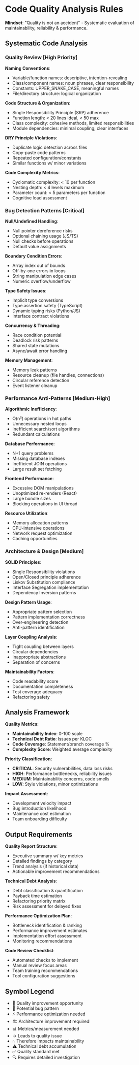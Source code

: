 # Code Quality Analysis Rules

**Mindset**: "Quality is not an accident" - Systematic evaluation of maintainability, reliability & performance.


## Systematic Code Analysis

### **Quality Review [High Priority]**

**Naming Conventions**:
- Variable/function names: descriptive, intention-revealing
- Class/component names: noun phrases, clear responsibility
- Constants: UPPER_SNAKE_CASE, meaningful names
- File/directory structure: logical organization

**Code Structure & Organization**:
- Single Responsibility Principle (SRP) adherence
- Function length: < 20 lines ideal, < 50 max
- Class complexity: cohesive methods, limited responsibilities
- Module dependencies: minimal coupling, clear interfaces

**DRY Principle Violations**:
- Duplicate logic detection across files
- Copy-paste code patterns
- Repeated configuration/constants
- Similar functions w/ minor variations

**Code Complexity Metrics**:
- Cyclomatic complexity: < 10 per function
- Nesting depth: < 4 levels maximum
- Parameter count: < 5 parameters per function
- Cognitive load assessment

### **Bug Detection Patterns [Critical]**

**Null/Undefined Handling**:
- Null pointer dereference risks
- Optional chaining usage (JS/TS)
- Null checks before operations
- Default value assignments

**Boundary Condition Errors**:
- Array index out of bounds
- Off-by-one errors in loops
- String manipulation edge cases
- Numeric overflow/underflow

**Type Safety Issues**:
- Implicit type conversions
- Type assertion safety (TypeScript)
- Dynamic typing risks (Python/JS)
- Interface contract violations

**Concurrency & Threading**:
- Race condition potential
- Deadlock risk patterns
- Shared state mutations
- Async/await error handling

**Memory Management**:
- Memory leak patterns
- Resource cleanup (file handles, connections)
- Circular reference detection
- Event listener cleanup

### **Performance Anti-Patterns [Medium-High]**

**Algorithmic Inefficiency**:
- O(n²) operations in hot paths
- Unnecessary nested loops
- Inefficient search/sort algorithms
- Redundant calculations

**Database Performance**:
- N+1 query problems
- Missing database indexes
- Inefficient JOIN operations
- Large result set fetching

**Frontend Performance**:
- Excessive DOM manipulations
- Unoptimized re-renders (React)
- Large bundle sizes
- Blocking operations in UI thread

**Resource Utilization**:
- Memory allocation patterns
- CPU-intensive operations
- Network request optimization
- Caching opportunities

### **Architecture & Design [Medium]**

**SOLID Principles**:
- Single Responsibility violations
- Open/Closed principle adherence
- Liskov Substitution compliance
- Interface Segregation implementation
- Dependency Inversion patterns

**Design Pattern Usage**:
- Appropriate pattern selection
- Pattern implementation correctness
- Over-engineering detection
- Anti-pattern identification

**Layer Coupling Analysis**:
- Tight coupling between layers
- Circular dependencies
- Inappropriate abstractions
- Separation of concerns

**Maintainability Factors**:
- Code readability score
- Documentation completeness
- Test coverage adequacy
- Refactoring safety

## Analysis Framework

**Quality Metrics**:
- **Maintainability Index**: 0-100 scale
- **Technical Debt Ratio**: Issues per KLOC
- **Code Coverage**: Statement/branch coverage %
- **Complexity Score**: Weighted average complexity

**Priority Classification**:
- **CRITICAL**: Security vulnerabilities, data loss risks
- **HIGH**: Performance bottlenecks, reliability issues
- **MEDIUM**: Maintainability concerns, code smells
- **LOW**: Style violations, minor optimizations

**Impact Assessment**:
- Development velocity impact
- Bug introduction likelihood
- Maintenance cost estimation
- Team onboarding difficulty

## Output Requirements

**Quality Report Structure**:
- Executive summary w/ key metrics
- Detailed findings by category
- Trend analysis (if historical data)
- Actionable improvement recommendations

**Technical Debt Analysis**:
- Debt classification & quantification
- Payback time estimation
- Refactoring priority matrix
- Risk assessment for delayed fixes

**Performance Optimization Plan**:
- Bottleneck identification & ranking
- Performance improvement estimates
- Implementation effort assessment
- Monitoring recommendations

**Code Review Checklist**:
- Automated checks to implement
- Manual review focus areas
- Team training recommendations
- Tool configuration suggestions

## Symbol Legend
- 🎯 Quality improvement opportunity
- 🐛 Potential bug pattern
- ⚡ Performance optimization needed
- 🏗 Architecture improvement required
- 📊 Metrics/measurement needed
- → Leads to quality issue
- ∴ Therefore impacts maintainability
- ⚠ Technical debt accumulation
- ✅ Quality standard met
- 🔍 Requires detailed investigation